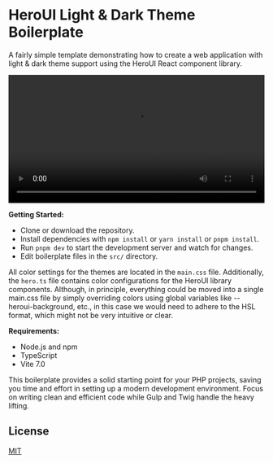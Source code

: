 # HeroUI Light & Dark Theme Boilerplate

A fairly simple template demonstrating how to create a web application with light & dark theme support using the HeroUI React component library.

<video src="demo.mp4" width="100%" controls>
</video>

**Getting Started:**

- Clone or download the repository.
- Install dependencies with `npm install` or `yarn install` or `pnpm install`.
- Run `pnpm dev` to start the development server and watch for changes.
- Edit boilerplate files in the `src/` directory.

All color settings for the themes are located in the `main.css` file. Additionally, the `hero.ts` file contains color configurations for the HeroUI library components. Although, in principle, everything could be moved into a single main.css file by simply overriding colors using global variables like --heroui-background, etc., in this case we would need to adhere to the HSL format, which might not be very intuitive or clear.


**Requirements:**
- Node.js and npm
- TypeScript
- Vite 7.0

This boilerplate provides a solid starting point for your PHP projects, saving you time and effort in setting up a modern development environment. Focus on writing clean and efficient code while Gulp and Twig handle the heavy lifting.


## License

[MIT](LICENSE)